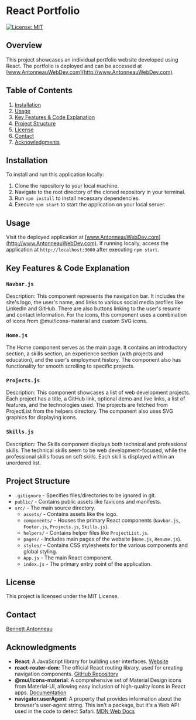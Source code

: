 # React Portfolio

[![License: MIT](https://img.shields.io/badge/License-MIT-blue.svg)](https://opensource.org/licenses/MIT)

## Overview

This project showcases an individual portfolio website developed using React. The portfolio is deployed and can be accessed at [www.AntonneauWebDev.com](http://www.AntonneauWebDev.com).

## Table of Contents
1. [Installation](#installation)
2. [Usage](#usage)
3. [Key Features & Code Explanation](#key-features-&-code-explanation)
4. [Project Structure](#project-structure)
5. [License](#license)
6. [Contact](#contact)
7. [Acknowledgments](#Acknowledgments)

## Installation

To install and run this application locally:

1. Clone the repository to your local machine.
2. Navigate to the root directory of the cloned repository in your terminal.
3. Run `npm install` to install necessary dependencies.
4. Execute `npm start` to start the application on your local server.

## Usage

Visit the deployed application at [www.AntonneauWebDev.com](http://www.AntonneauWebDev.com). If running locally, access the application at `http://localhost:3000` after executing `npm start`.

## Key Features & Code Explanation

### `Navbar.js`
Description: This component represents the navigation bar. It includes the site's logo, the user's name, and links to various social media profiles like LinkedIn and GitHub. There are also buttons linking to the user's resume and contact information. For the icons, this component uses a combination of icons from @mui/icons-material and custom SVG icons.

### `Home.js`
The Home component serves as the main page. It contains an introductory section, a skills section, an experience section (with projects and education), and the user's employment history. The component also has functionality for smooth scrolling to specific projects.

### `Projects.js`
Description: This component showcases a list of web development projects. Each project has a title, a GitHub link, optional demo and live links, a list of features, and the technologies used. The projects are fetched from ProjectList from the helpers directory. The component also uses SVG graphics for displaying icons.

### `Skills.js`
Description: The Skills component displays both technical and professional skills. The technical skills seem to be web development-focused, while the professional skills focus on soft skills. Each skill is displayed within an unordered list.

## Project Structure

- `.gitignore` - Specifies files/directories to be ignored in git.
- `public/` - Contains public assets like favicons and manifests.
- `src/` - The main source directory.
  - `assets/` - Contains assets like the logo.
  - `components/` - Houses the primary React components (`Navbar.js`, `Footer.js`, `Projects.js`, `Skills.js`).
  - `helpers/` - Contains helper files like `ProjectList.js`.
  - `pages/` - Includes main pages of the website (`Home.js`, `Resume.js`).
  - `styles/` - Contains CSS stylesheets for the various components and global styling.
  - `App.js` - The main React component.
  - `index.js` - The primary entry point of the application.
  
## License
This project is licensed under the MIT License.

## Contact
[Bennett Antonneau](mailto:benantonn@gmail.com)

## Acknowledgments

- **React**: A JavaScript library for building user interfaces. [Website](https://reactjs.org/)
- **react-router-dom**: The official React routing library, used for creating navigation components. [GitHub Repository](https://github.com/ReactTraining/react-router/tree/master/packages/react-router-dom)
- **@mui/icons-material**: A comprehensive set of Material Design icons from Material-UI, allowing easy inclusion of high-quality icons in React apps. [Documentation](https://mui.com/components/icons/)
- **navigator.userAgent**: A property that provides information about the browser's user-agent string. This isn't a package, but it's a Web API used in the code to detect Safari. [MDN Web Docs](https://developer.mozilla.org/en-US/docs/Web/API/Navigator/userAgent)
